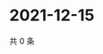 # 2021-12-15

共 0 条

<!-- BEGIN WEIBO -->
<!-- 最后更新时间 Wed Dec 15 2021 00:22:35 GMT+0800 (China Standard Time) -->

<!-- END WEIBO -->
